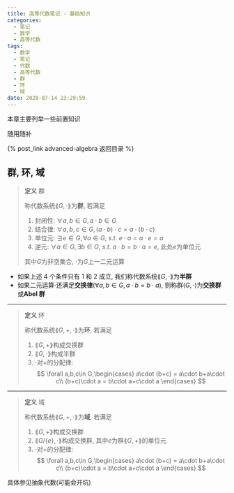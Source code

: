 ```yaml
---
title: 高等代数笔记 - 基础知识
categories:
  - 笔记
  - 数学
  - 高等代数
tags:
  - 数学
  - 笔记
  - 代数
  - 高等代数
  - 群
  - 环
  - 域
date: 2020-07-14 23:29:59
---
```


本章主要列举一些前置知识

随用随补

<!-- more -->

{% post_link advanced-algebra 返回目录 %}

## 群, 环, 域

> **定义** 群
>
> 称代数系统$\lang G,\cdot\rang$为**群**, 若满足
>
> 1. 封闭性: $\forall a,b\in G,a\cdot b\in G$
> 2. 结合律: $\forall a,b,c\in G,(a\cdot b)\cdot c=a\cdot(b\cdot c)$
> 3. 单位元: $\exists e\in G,\forall a\in G,~s.t.~e\cdot a = a\cdot e = a$
> 4. 逆元: $\forall a\in G,\exists b\in G,~s.t.~a\cdot b = b\cdot a = e$, 此处$e$为单位元
>
> 其中$G$为非空集合, $\cdot$为$G$上一二元运算

- 如果上述 4 个条件只有 1 和 2 成立, 我们称代数系统$\lang G,\cdot\rang$为**半群**
- 如果二元运算$\cdot$还满足**交换律**($\forall a,b\in G,a\cdot b=b\cdot a$), 则称群$(G,\cdot)$为**交换群**或**Abel 群**

---

> **定义** 环
>
> 称代数系统$\lang G,+,\cdot\rang$为**环**, 若满足
>
> 1. $\lang G,+\rang$构成交换群
> 2. $\lang G,\cdot\rang$构成半群
> 3. $\cdot$对$+$的分配律:
>    $$
>    \forall a,b,c\in G,\begin{cases}
>      a\cdot (b+c) = a\cdot b+a\cdot c\\
>      (b+c)\cdot a = b\cdot a+c\cdot a
>    \end{cases}
>    $$

---

> **定义** 域
>
> 称代数系统$\lang G,+,\cdot\rang$为**域**, 若满足
>
> 1. $\lang G,+\rang$构成交换群
> 2. $\lang G/\{e\},\cdot\rang$构成交换群, 其中$e$为群$\lang G,+\rang$的单位元
> 3. $\cdot$对$+$的分配律:
>    $$
>    \forall a,b,c\in G,\begin{cases}
>      a\cdot (b+c) = a\cdot b+a\cdot c\\
>      (b+c)\cdot a = b\cdot a+c\cdot a
>    \end{cases}
>    $$

具体参见抽象代数(可能会开坑)

